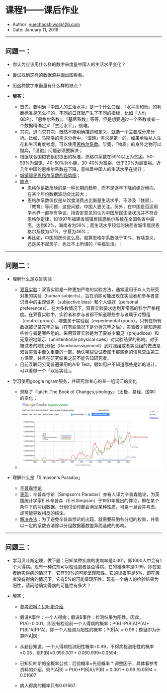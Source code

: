 # 课程1——课后作业

- Author: <yuechaoshiwo@126.com>
- Date: January 11, 2016 

--- 

## 问题一：

- 你认为应该用什么样的数字来度量中国人的生活水平变化？
- 尝试找到这样的数据源并画出图看看。
- 用这种数字来衡量有什么样的缺点？ 

- **解答：**
	- 首先，要明确『中国人的生活水平』是一个什么口径，『水平高和低』的判断标准是怎么样的。不同的口径就产生了不同的指标，比如『人均GDP』，『恩格尔系数』，『基尼系数』等等。但是想要通过一个系数或者一个数据精确定义『生活水平』，很难。
	- 其次，退而求其次，既然不能明确描述和定义，就选一个主要成分来分析。比如，马斯洛的需求分析中，『温饱』需求是第一的。如果单独从人生存和生活角度考虑，可以使用[恩格尔系数](http://www.bing.com/knows/search?q=%E6%81%A9%E6%A0%BC%E5%B0%94%E7%B3%BB%E6%95%B0&mkt=zh-cn&FORM=BKACAI)。毕竟，『物质』的身外之物可以抛弃，『温饱』问题必须要解决；
	- 根据联合国粮农组织提出的标准，恩格尔系数在59%以上为贫困，50-59%为温饱，40-50%为小康，30-40%为富裕，低于30%为最富裕。近几年中国的恩格尔系数在下降，意味着中国人的生活水平在提升；
	- [城镇居民恩格尔系数的趋势图](http://bbs.tianya.cn/post-no04-2266798-1.shtml)；
	- <u>缺点</u>：
		- 恩格尔系数反映的是一种长期的趋势，而不是逐年下降的绝对倾向，在某个年份数据波动会比较大；
		- 恩格尔系数仅仅是从饮食消费占比衡量生活水平，不涉及『住房』、『教育』等问题，这些问题，中国人更关注。另外，在中国是否适用学术界一直存有争议，持否定意见的认为中国居民生活状况并不符合恩格尔定律，如1997年福建省城镇居民恩格尔系数在全国各省中最高，达到62%，海南省为59%；而生活水平较低的陕西省城市居民恩格尔系数为47%，宁夏为46%；
		- 再比如，中国的房价这么高，就算恩格尔系数低于10%，有啥意义。还是买不起房子，也过不上所谓的『幸福生活』！

--- 

## 问题二：

- 理解什么是双盲实验：
	- <u>[双盲实验](http://www.bing.com/knows/search?q=%E5%8F%8C%E7%9B%B2%E5%AE%9E%E9%AA%8C&mkt=zh-cn&FORM=BKACAI)</u>：双盲实验是一种更加严格的实验方法，通常适用于以人为研究对象的实验（human subjects），旨在消除可能出现在实验者和参与者意识当中的主观偏差（subjective bias）和个人偏好（personal preferences）。在大多数情况下，双盲实验要求达到非常高的科学严格程度。在双盲实验中，实验者和参与者都不知道哪些参与者属于对照组（control group）、哪些属于实验组（experimental group）。只有在所有数据被记录完毕之后（在有些情况下是分析完毕之后），实验者才能知道那些参与者是哪些组的。采用双盲实验是为了要减少偏见（prejudices）和无意识地暗示（unintentional physical cues）对实验结果的影响。对于被试者的随机分配（Randomassignment）到对照组或者实验组的做法是双盲实验中至关重要的一部。确认哪些受试者属于那些组的信息交由第三方保管，并且在研究结束之前不能告知研究者。
	- 目前互联网公司普遍采用的A/B Test，假如用户不知道哪些是新的设计，可以看做一个『双盲实验』。

- 学习使用google ngram服务，并研究你关心的某一组词汇的变化
	- 观察了『taichi,The Book of Changes,sinology』（太极，易经，国学）的变化；
	- ![google](google.png)

- 理解什么是「Simpson's Paradox」 
	- [辛普森悖论](https://en.wikipedia.org/wiki/Simpson%27s_paradox)
	- <u>表现</u>：辛普森悖论（Simpson's Paradox）亦有人译为辛普森诡论，为英国统计学家E.H.辛普森（E.H.Simpson）于1951年提出的悖论，即在某个条件下的两组数据，分别讨论时都会满足某种性质，可是一旦合并考虑，却可能导致相反的结论。
	- <u>解决办法</u>：为了避免辛普森悖论的出现，就需要斟酌各分组的权重，并乘以一定的系数去消除以分组数据基数差异而造成的影响。

--- 

## 问题三：

- 学习贝叶斯定理，做下题：已知某种疾病的发病率是0.001，即1000人中会有1个人得病。现有一种试剂可以检验患者是否得病，它的准确率是0.99，即在患者确实得病的情况下，它有99%的可能呈现阳性。它的误报率是5%，即在患者没有得病的情况下，它有5%的可能呈现阳性。现有一个病人的检验结果为阳性，请问他确实得病的可能性有多大？

- 解答：
  - [参考资料：贝叶斯介绍](http://wenku.baidu.com/link?url=SJy_MX1alWLreWe5iZqr84C4Tyo_vXR9R2S99a1ia8NAQdhl6nO8mc_PXHRiR0TZ7tsEAW3EWPw9PGaWeyAUOtEzCw651n9vgl-p1C5oc9K)

  - 假设A事件：一个人得病；假设B事件：检测结果为阳性。因此，P(A)=0.001，即没有检验前一个人得病的概率；P(B)=P(B|A)P(A)+ P(B|^A)P(^A)，即一个人检测为阳性的概率；P(B|A) = 0.99；题目即为计算P(A|B);
  - 从题目知道，一个人得病检测阳性概率=0.99，不得病检测阳性的概率=0.05，则P(B)=0.99*0.001 + 0.05*0.999=0.0594;
  - 已知贝叶斯的全概率公式：后验概率=先验概率 * 调整因子，具体看参考资料的介绍，则P(A|B) = P(A)*P(B|A)/P(B) = 0.001 * 0.99 /0.0594 = 0.01667 
  - 病人得病的概率只有0.01667.
